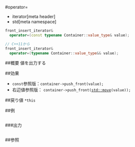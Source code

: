 #operator=
* iterator[meta header]
* std[meta namespace]

```cpp
front_insert_iterator&
  operator=(const typename Container::value_type& value);

// C++11から
front_insert_iterator&
  operator=(typename Container::value_type&& value);
```

##概要
値を出力する


##効果
- `const`参照版：`container->push_front(value);`
- 右辺値参照版： `container->push_front(`[`std::move`](/reference/utility/move.md)`(value));`


##戻り値
`*this`



##例
```cpp
```

###出力
```
```

##参照
